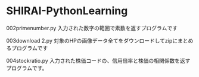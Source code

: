 # SHIRAI-PythonLearning

002primenumber.py
入力された数字の範囲で素数を返すプログラムです

003download 2.py
対象のHPの画像データ全てをダウンロードしてzipにまとめるプログラムです

004stockratio.py
入力された株価コードの、信用倍率と株価の相関係数を返すプログラムです。

